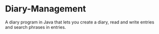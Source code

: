 # Diary-Management
A diary program in Java that lets you create a diary, read and write entries and search phrases in entries.
